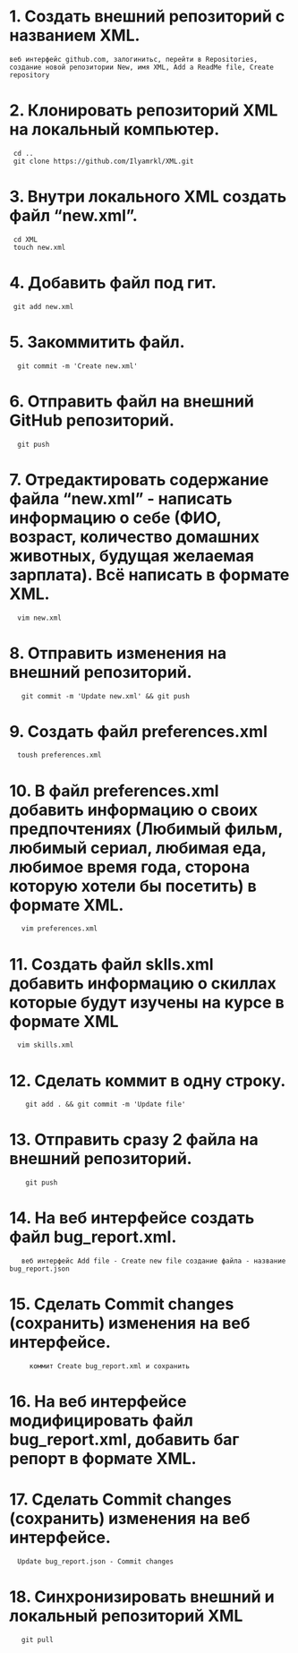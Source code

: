  # 1. Создать внешний репозиторий c названием XML.
 
    веб интерфейс github.com, залогинитьс, перейти в Repositories, создание новой репозитории New, имя XML, Add a ReadMe file, Create repository
    
 # 2. Клонировать репозиторий XML на локальный компьютер.
 
     cd ..
     git clone https://github.com/Ilyamrkl/XML.git
     
 # 3. Внутри локального XML создать файл “new.xml”.
 
     cd XML
     touch new.xml
     
 # 4. Добавить файл под гит.
     
     git add new.xml
     
 # 5. Закоммитить файл.
      
      git commit -m 'Create new.xml'
      
 # 6. Отправить файл на внешний GitHub репозиторий.
      
      git push
 
 # 7. Отредактировать содержание файла “new.xml” - написать информацию о себе (ФИО, возраст, количество домашних животных, будущая желаемая зарплата). Всё написать в формате XML.
 
      vim new.xml
      
 # 8. Отправить изменения на внешний репозиторий.
 
       git commit -m 'Update new.xml' && git push
       
 # 9. Создать файл preferences.xml
 
      toush preferences.xml
      
 # 10. В файл preferences.xml добавить информацию о своих предпочтениях (Любимый фильм, любимый сериал, любимая еда, любимое время года, сторона которую хотели бы посетить) в формате XML.
 
       vim preferences.xml
       
 # 11. Создать файл sklls.xml добавить информацию о скиллах которые будут изучены на курсе в формате XML
 
      vim skills.xml
      
 # 12. Сделать коммит в одну строку.
 
        git add . && git commit -m 'Update file'
        
 # 13. Отправить сразу 2 файла на внешний репозиторий.
 
        git push
        
 # 14. На веб интерфейсе создать файл bug_report.xml.
 
       веб интерфейс Add file - Create new file создание файла - название bug_report.json
       
 # 15. Сделать Commit changes (сохранить) изменения на веб интерфейсе.
 
         коммит Create bug_report.xml и сохранить
         
 # 16. На веб интерфейсе модифицировать файл bug_report.xml, добавить баг репорт в формате XML.
 # 17. Сделать Commit changes (сохранить) изменения на веб интерфейсе.
 
      Update bug_report.json - Commit changes
      
 # 18. Синхронизировать внешний и локальный репозиторий XML
     
       git pull
